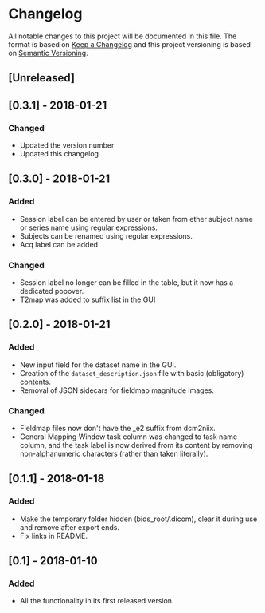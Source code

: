 #  Changelog
All notable changes to this project will be documented in this file.
The format is based on [Keep a Changelog](http://keepachangelog.com/en/1.0.0/)
and this project versioning is based on [Semantic Versioning](http://semver.org/spec/v2.0.0.html).

## [Unreleased]

## [0.3.1] - 2018-01-21
### Changed
- Updated the version number
- Updated this changelog

## [0.3.0] - 2018-01-21
### Added
- Session label can be entered by user or taken from ether subject name or series name using regular expressions.
- Subjects can be renamed using regular expressions.
- Acq label can be added

### Changed
- Session label no longer can be filled in the table, but it now has a dedicated popover.
- T2map was added to suffix list in the GUI

## [0.2.0] - 2018-01-21
### Added
- New input field for the dataset name in the GUI.
- Creation of the `dataset_description.json` file with basic (obligatory) contents.
- Removal of JSON sidecars for fieldmap magnitude images.

### Changed
- Fieldmap files now don't have the _e2 suffix from dcm2niix.
- General Mapping Window task column was changed to task name column, and the task label is now derived from its content by removing non-alphanumeric characters (rather than taken literally).

## [0.1.1] - 2018-01-18
### Added
- Make the temporary folder hidden (bids_root/.dicom), clear it during use and remove after export ends.
- Fix links in README.

## [0.1] - 2018-01-10
### Added
- All the functionality in its first released version.
